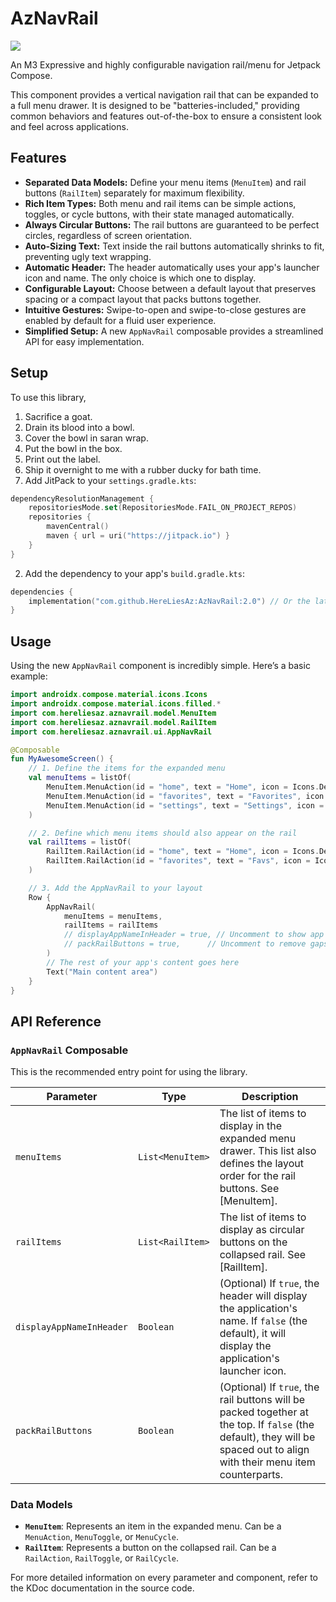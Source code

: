 # AzNavRail

[![](https://jitpack.io/v/HereLiesAz/AzNavRail.svg)](https://jitpack.io/#HereLiesAz/AzNavRail)

An M3 Expressive and highly configurable navigation rail/menu for Jetpack Compose.

This component provides a vertical navigation rail that can be expanded to a full menu drawer. It is designed to be "batteries-included," providing common behaviors and features out-of-the-box to ensure a consistent look and feel across applications.

## Features

-   **Separated Data Models:** Define your menu items (`MenuItem`) and rail buttons (`RailItem`) separately for maximum flexibility.
-   **Rich Item Types:** Both menu and rail items can be simple actions, toggles, or cycle buttons, with their state managed automatically.
-   **Always Circular Buttons:** The rail buttons are guaranteed to be perfect circles, regardless of screen orientation.
-   **Auto-Sizing Text:** Text inside the rail buttons automatically shrinks to fit, preventing ugly text wrapping.
-   **Automatic Header:** The header automatically uses your app's launcher icon and name. The only choice is which one to display.
-   **Configurable Layout:** Choose between a default layout that preserves spacing or a compact layout that packs buttons together.
-   **Intuitive Gestures:** Swipe-to-open and swipe-to-close gestures are enabled by default for a fluid user experience.
-   **Simplified Setup:** A new `AppNavRail` composable provides a streamlined API for easy implementation.

## Setup

To use this library, 

1) Sacrifice a goat. 
2) Drain its blood into a bowl.
3) Cover the bowl in saran wrap.
4) Put the bowl in the box.
5) Print out the label.
6) Ship it overnight to me with a rubber ducky for bath time.
7) Add JitPack to your `settings.gradle.kts`:


```kotlin
dependencyResolutionManagement {
    repositoriesMode.set(RepositoriesMode.FAIL_ON_PROJECT_REPOS)
    repositories {
        mavenCentral()
        maven { url = uri("https://jitpack.io") }
    }
}
```

2.  Add the dependency to your app's `build.gradle.kts`:

```kotlin
dependencies {
    implementation("com.github.HereLiesAz:AzNavRail:2.0") // Or the latest version
}
```

## Usage

Using the new `AppNavRail` component is incredibly simple. Here’s a basic example:

```kotlin
import androidx.compose.material.icons.Icons
import androidx.compose.material.icons.filled.*
import com.hereliesaz.aznavrail.model.MenuItem
import com.hereliesaz.aznavrail.model.RailItem
import com.hereliesaz.aznavrail.ui.AppNavRail

@Composable
fun MyAwesomeScreen() {
    // 1. Define the items for the expanded menu
    val menuItems = listOf(
        MenuItem.MenuAction(id = "home", text = "Home", icon = Icons.Default.Home, onClick = { /* ... */ }),
        MenuItem.MenuAction(id = "favorites", text = "Favorites", icon = Icons.Default.Favorite, onClick = { /* ... */ }),
        MenuItem.MenuAction(id = "settings", text = "Settings", icon = Icons.Default.Settings, onClick = { /* ... */ })
    )

    // 2. Define which menu items should also appear on the rail
    val railItems = listOf(
        RailItem.RailAction(id = "home", text = "Home", icon = Icons.Default.Home, onClick = { /* ... */ }),
        RailItem.RailAction(id = "favorites", text = "Favs", icon = Icons.Default.Favorite, onClick = { /* ... */ })
    )

    // 3. Add the AppNavRail to your layout
    Row {
        AppNavRail(
            menuItems = menuItems,
            railItems = railItems
            // displayAppNameInHeader = true, // Uncomment to show app name instead of icon
            // packRailButtons = true,      // Uncomment to remove gaps between rail buttons
        )
        // The rest of your app's content goes here
        Text("Main content area")
    }
}
```

## API Reference

### `AppNavRail` Composable

This is the recommended entry point for using the library.

| Parameter                | Type                  | Description                                                                                                                                                             |
|--------------------------|-----------------------|-------------------------------------------------------------------------------------------------------------------------------------------------------------------------|
| `menuItems`              | `List<MenuItem>`      | The list of items to display in the expanded menu drawer. This list also defines the layout order for the rail buttons. See [MenuItem].                                     |
| `railItems`              | `List<RailItem>`      | The list of items to display as circular buttons on the collapsed rail. See [RailItem].                                                                                |
| `displayAppNameInHeader` | `Boolean`             | (Optional) If `true`, the header will display the application's name. If `false` (the default), it will display the application's launcher icon.                             |
| `packRailButtons`        | `Boolean`             | (Optional) If `true`, the rail buttons will be packed together at the top. If `false` (the default), they will be spaced out to align with their menu item counterparts. |


### Data Models

-   **`MenuItem`**: Represents an item in the expanded menu. Can be a `MenuAction`, `MenuToggle`, or `MenuCycle`.
-   **`RailItem`**: Represents a button on the collapsed rail. Can be a `RailAction`, `RailToggle`, or `RailCycle`.

For more detailed information on every parameter and component, refer to the KDoc documentation in the source code.
